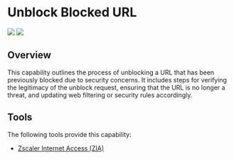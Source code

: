 # Unblock Blocked URL

![](https://img.shields.io/badge/Phase-Recovery_%28P0005%29-blue)&nbsp;![](https://img.shields.io/badge/Category-Network-blue)
## Overview

This capability outlines the process of unblocking a URL that has been previously blocked due to security concerns. It includes steps for verifying the legitimacy of the unblock request, ensuring that the URL is no longer a threat, and updating web filtering or security rules accordingly.

## Tools
The following tools provide this capability:

- [Zscaler Internet Access (ZIA)](../tool/zscaler-zia/C5103.md)